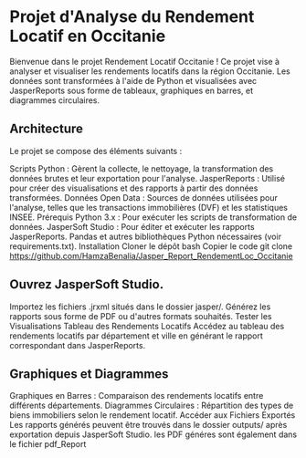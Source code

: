 
# Projet d'Analyse du Rendement Locatif en Occitanie

Bienvenue dans le projet Rendement Locatif Occitanie ! Ce projet vise à analyser et visualiser les rendements locatifs dans la région Occitanie. Les données sont transformées à l'aide de Python et visualisées avec JasperReports sous forme de tableaux, graphiques en barres, et diagrammes circulaires.

## Architecture

Le projet se compose des éléments suivants :

Scripts Python : Gèrent la collecte, le nettoyage, la transformation des données brutes et leur exportation pour l'analyse.
JasperReports : Utilisé pour créer des visualisations et des rapports à partir des données transformées.
Données Open Data : Sources de données utilisées pour l'analyse, telles que les transactions immobilières (DVF) et les statistiques INSEE.
Prérequis
Python 3.x : Pour exécuter les scripts de transformation de données.
JasperSoft Studio : Pour éditer et exécuter les rapports JasperReports.
Pandas et autres bibliothèques Python nécessaires (voir requirements.txt).
Installation
Cloner le dépôt
bash
Copier le code
git clone https://github.com/HamzaBenalia/Jasper_Report_RendementLoc_Occitanie



## Ouvrez JasperSoft Studio.
Importez les fichiers .jrxml situés dans le dossier jasper/.
Générez les rapports sous forme de PDF ou d'autres formats souhaités.
Tester les Visualisations
Tableau des Rendements Locatifs
Accédez au tableau des rendements locatifs par département et ville en générant le rapport correspondant dans JasperReports.

## Graphiques et Diagrammes
Graphiques en Barres : Comparaison des rendements locatifs entre différents départements.
Diagrammes Circulaires : Répartition des types de biens immobiliers selon le rendement locatif.
Accéder aux Fichiers Exportés
Les rapports générés peuvent être trouvés dans le dossier outputs/ après exportation depuis JasperSoft Studio.
les PDF généres sont également dans le fichier pdf_Report
